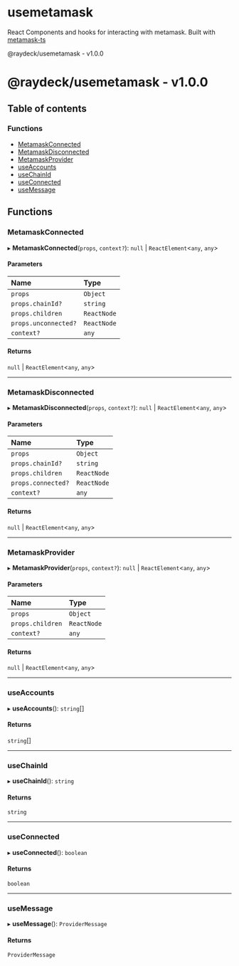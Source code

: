 
<a name="readmemd"></a>

# usemetamask
React Components and hooks for interacting with metamask. Built with [metamask-ts](https://npmjs.com/package/@raydeck/metamask-ts)

<a name="_librarymd"></a>

@raydeck/usemetamask - v1.0.0

# @raydeck/usemetamask - v1.0.0

## Table of contents

### Functions

- [MetamaskConnected](#metamaskconnected)
- [MetamaskDisconnected](#metamaskdisconnected)
- [MetamaskProvider](#metamaskprovider)
- [useAccounts](#useaccounts)
- [useChainId](#usechainid)
- [useConnected](#useconnected)
- [useMessage](#usemessage)

## Functions

### MetamaskConnected

▸ **MetamaskConnected**(`props`, `context?`): ``null`` \| `ReactElement`<`any`, `any`\>

#### Parameters

| Name | Type |
| :------ | :------ |
| `props` | `Object` |
| `props.chainId?` | `string` |
| `props.children` | `ReactNode` |
| `props.unconnected?` | `ReactNode` |
| `context?` | `any` |

#### Returns

``null`` \| `ReactElement`<`any`, `any`\>

___

### MetamaskDisconnected

▸ **MetamaskDisconnected**(`props`, `context?`): ``null`` \| `ReactElement`<`any`, `any`\>

#### Parameters

| Name | Type |
| :------ | :------ |
| `props` | `Object` |
| `props.chainId?` | `string` |
| `props.children` | `ReactNode` |
| `props.connected?` | `ReactNode` |
| `context?` | `any` |

#### Returns

``null`` \| `ReactElement`<`any`, `any`\>

___

### MetamaskProvider

▸ **MetamaskProvider**(`props`, `context?`): ``null`` \| `ReactElement`<`any`, `any`\>

#### Parameters

| Name | Type |
| :------ | :------ |
| `props` | `Object` |
| `props.children` | `ReactNode` |
| `context?` | `any` |

#### Returns

``null`` \| `ReactElement`<`any`, `any`\>

___

### useAccounts

▸ **useAccounts**(): `string`[]

#### Returns

`string`[]

___

### useChainId

▸ **useChainId**(): `string`

#### Returns

`string`

___

### useConnected

▸ **useConnected**(): `boolean`

#### Returns

`boolean`

___

### useMessage

▸ **useMessage**(): `ProviderMessage`

#### Returns

`ProviderMessage`
